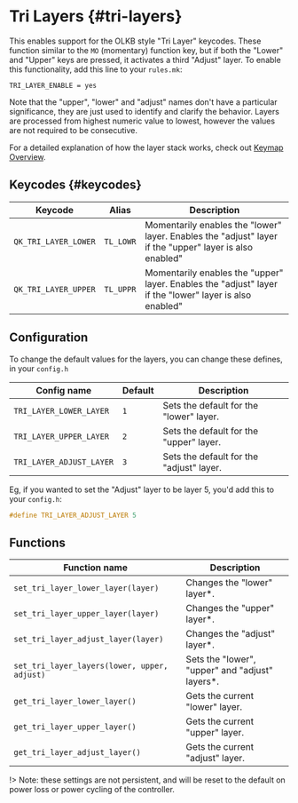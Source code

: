 # Tri Layers {#tri-layers}

This enables support for the OLKB style "Tri Layer" keycodes.  These function similar to the `MO` (momentary) function key, but if both the "Lower" and "Upper" keys are pressed, it activates a third "Adjust" layer.  To enable this functionality, add this line to your `rules.mk`:

```make
TRI_LAYER_ENABLE = yes
```

Note that the "upper", "lower" and "adjust" names don't have a particular significance, they are just used to identify and clarify the behavior. Layers are processed from highest numeric value to lowest, however the values are not required to be consecutive.

For a detailed explanation of how the layer stack works, check out [Keymap Overview](keymap#keymap-and-layers).

## Keycodes {#keycodes}

| Keycode              | Alias     | Description                                                                                             |
|----------------------|-----------|---------------------------------------------------------------------------------------------------------|
| `QK_TRI_LAYER_LOWER` | `TL_LOWR` | Momentarily enables the "lower" layer. Enables the "adjust" layer if the "upper" layer is also enabled" |
| `QK_TRI_LAYER_UPPER` | `TL_UPPR` | Momentarily enables the "upper" layer. Enables the "adjust" layer if the "lower" layer is also enabled" |

## Configuration

To change the default values for the layers, you can change these defines, in your `config.h`

| Config name              | Default | Description                              |
|--------------------------|---------|------------------------------------------|
| `TRI_LAYER_LOWER_LAYER`  | `1`     | Sets the default for the "lower" layer.  |
| `TRI_LAYER_UPPER_LAYER`  | `2`     | Sets the default for the "upper" layer.  |
| `TRI_LAYER_ADJUST_LAYER` | `3`     | Sets the default for the "adjust" layer. |

Eg, if you wanted to set the "Adjust" layer to be layer 5, you'd add this to your `config.h`: 

```c
#define TRI_LAYER_ADJUST_LAYER 5
```

## Functions

| Function name                                |  Description                                    |
|----------------------------------------------|-------------------------------------------------|
| `set_tri_layer_lower_layer(layer)`           | Changes the "lower" layer*.                     |
| `set_tri_layer_upper_layer(layer)`           | Changes the "upper" layer*.                     |
| `set_tri_layer_adjust_layer(layer)`          | Changes the "adjust" layer*.                    |
| `set_tri_layer_layers(lower, upper, adjust)` | Sets the "lower", "upper" and "adjust" layers*. |
| `get_tri_layer_lower_layer()`                | Gets the current "lower" layer.                 |
| `get_tri_layer_upper_layer()`                | Gets the current "upper" layer.                 |
| `get_tri_layer_adjust_layer()`               | Gets the current "adjust" layer.                |

!> Note: these settings are not persistent, and will be reset to the default on power loss or power cycling of the controller.
